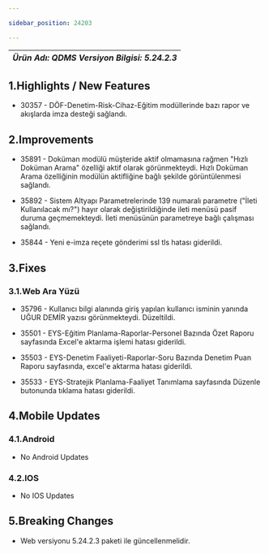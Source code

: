 ```yaml
---

sidebar_position: 24203

---
```

| ***Ürün Adı: QDMS   Versiyon Bilgisi: 5.24.2.3*** |
|-----------------------------------------------|

## 1.Highlights / New Features

- 30357 - DÖF-Denetim-Risk-Cihaz-Eğitim modüllerinde bazı rapor ve akışlarda imza desteği sağlandı.

## 2.Improvements

- 35891 - Doküman modülü müşteride aktif olmamasına rağmen "Hızlı Doküman Arama" özelliği aktif olarak görünmekteydi. Hızlı Doküman Arama özelliğinin modülün aktifliğine bağlı şekilde görüntülenmesi sağlandı.

- 35892 - Sistem Altyapı Parametrelerinde 139 numaralı parametre ("İleti Kullanılacak mı?") hayır olarak değiştirildiğinde ileti menüsü pasif duruma geçmemekteydi. İleti menüsünün parametreye bağlı çalışması sağlandı.

- 35844 - Yeni e-imza reçete gönderimi ssl tls hatası giderildi.

## 3.Fixes

### 3.1.Web Ara Yüzü

- 35796 - Kullanıcı bilgi alanında giriş yapılan kullanıcı isminin yanında UĞUR DEMİR yazısı görünmekteydi. Düzeltildi.

- 35501 - EYS-Eğitim Planlama-Raporlar-Personel Bazında Özet Raporu sayfasında Excel'e aktarma işlemi hatası giderildi.

- 35503 - EYS-Denetim Faaliyeti-Raporlar-Soru Bazında Denetim Puan Raporu sayfasında, excel'e aktarma hatası giderildi.

- 35533 - EYS-Stratejik Planlama-Faaliyet Tanımlama sayfasında Düzenle butonunda tıklama hatası giderildi.


## 4.Mobile Updates

### 4.1.Android

- No Android Updates

### 4.2.IOS

- No IOS Updates

## 5.Breaking Changes

- Web versiyonu 5.24.2.3 paketi ile güncellenmelidir.


